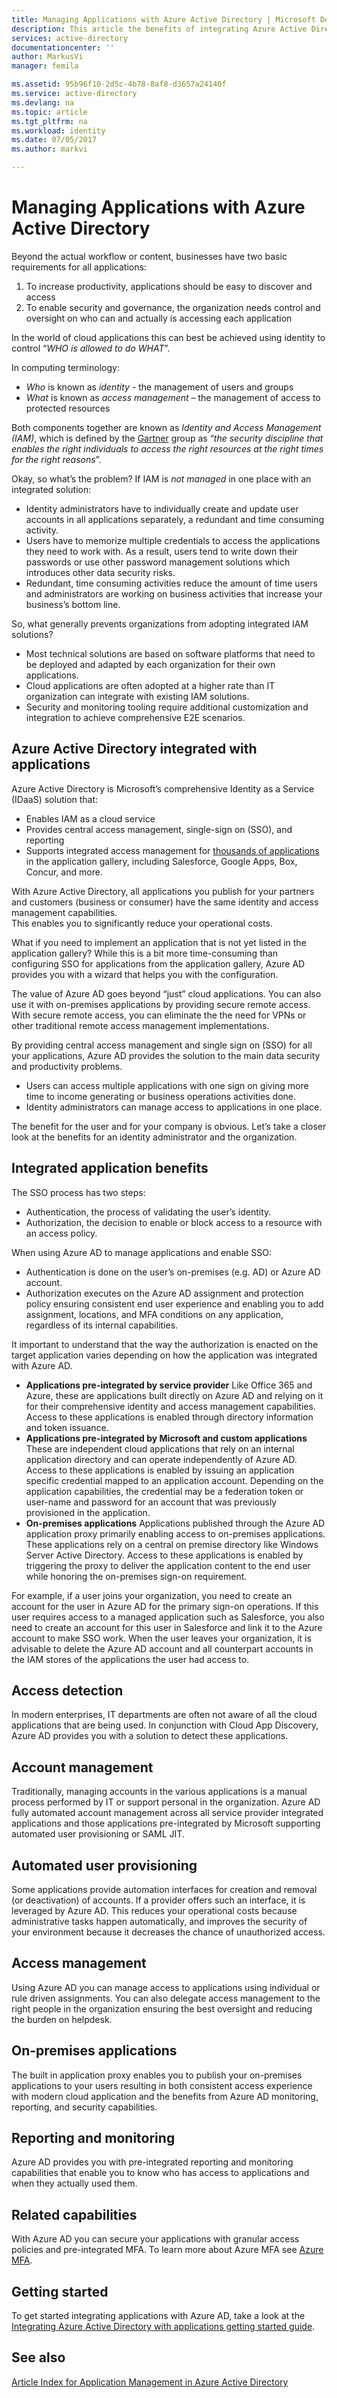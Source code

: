```yaml
---
title: Managing Applications with Azure Active Directory | Microsoft Docs
description: This article the benefits of integrating Azure Active Directory with your on-premises, cloud and SaaS applications.
services: active-directory
documentationcenter: ''
author: MarkusVi
manager: femila

ms.assetid: 95b96f10-2d5c-4b78-8af8-d3657a24140f
ms.service: active-directory
ms.devlang: na
ms.topic: article
ms.tgt_pltfrm: na
ms.workload: identity
ms.date: 07/05/2017
ms.author: markvi

---
```

# Managing Applications with Azure Active Directory
Beyond the actual workflow or content, businesses have two basic requirements for all applications:

1. To increase productivity, applications should be easy to discover and access
2. To enable security and governance, the organization needs control and oversight on who can and actually is accessing each application

In the world of cloud applications this can best be achieved using identity to control “*WHO is allowed to do WHAT*”.

In computing terminology:

* *Who* is known as *identity* - the management of users and groups
* *What* is known as *access management* – the management of access to protected resources

Both components together are known as *Identity and Access Management (IAM)*, which is defined by the [Gartner](http://www.gartner.com/it-glossary/identity-and-access-management-iam) group as “*the security discipline that enables the right individuals to access the right resources at the right times for the right reasons*”.

Okay, so what’s the problem? If IAM is *not managed* in one place with an integrated solution:

* Identity administrators have to individually create and update user accounts in all applications separately, a redundant and time consuming activity.
* Users have to memorize multiple credentials to access the applications they need to work with. As a result, users tend to write down their passwords or use other password management solutions which introduces other data security risks.
* Redundant, time consuming activities reduce the amount of time users and administrators are working on business activities that increase your business’s bottom line.

So, what generally prevents organizations from adopting integrated IAM solutions?

* Most technical solutions are based on software platforms that need to be deployed and adapted by each organization for their own applications.
* Cloud applications are often adopted at a higher rate than IT organization can integrate with existing IAM solutions.
* Security and monitoring tooling require additional customization and integration to achieve comprehensive E2E scenarios.

## Azure Active Directory integrated with applications
Azure Active Directory is Microsoft’s comprehensive Identity as a Service (IDaaS) solution that:

* Enables IAM as a cloud service 
* Provides central access management, single-sign on (SSO), and reporting 
* Supports integrated access management for [thousands of applications](https://azure.microsoft.com/marketplace/active-directory/) in the application gallery, including Salesforce, Google Apps, Box, Concur, and more. 

With Azure Active Directory, all applications you publish for your partners and customers (business or consumer) have the same identity and access management capabilities.<br> 
This enables you to significantly reduce your operational costs.

What if you need to implement an application that is not yet listed in the application gallery? While this is a bit more time-consuming than configuring SSO for applications from the application gallery, Azure AD provides you with a wizard that helps you with the configuration.

The value of Azure AD goes beyond “just” cloud applications. You can also use it with on-premises applications by providing secure remote access. With secure remote access, you can eliminate the the need for VPNs or other traditional remote access management implementations.

By providing central access management and single sign on (SSO) for all your applications, Azure AD provides the solution to the main data security and productivity problems.

* Users can access multiple applications with one sign on giving more time to income generating or business operations activities done.
* Identity administrators can manage access to applications in one place.

The benefit for the user and for your company is obvious. Let’s take a closer look at the benefits for an identity administrator and the organization.

## Integrated application benefits
The SSO process has two steps:

* Authentication, the process of validating the user’s identity.
* Authorization, the decision to enable or block access to a resource with an access policy.

When using Azure AD to manage applications and enable SSO:

* Authentication is done on the user’s on-premises (e.g. AD) or Azure AD account.
* Authorization executes on the Azure AD assignment and protection policy ensuring consistent end user experience and enabling you to add assignment, locations, and MFA conditions on any application, regardless of its internal capabilities.

It important to understand that the way the authorization is enacted on the target application varies depending on how the application was integrated with Azure AD.

* **Applications pre-integrated by service provider** Like Office 365 and Azure, these are applications built directly on Azure AD and relying on it for their comprehensive identity and access management capabilities. Access to these applications is enabled through directory information and token issuance.
* **Applications pre-integrated by Microsoft and custom applications** These are independent cloud applications that rely on an internal application directory and can operate independently of Azure AD. Access to these applications is enabled by issuing an application specific credential mapped to an application account. Depending on the application capabilities, the credential may be a federation token or user-name and password for an account that was previously provisioned in the application.
* **On-premises applications** Applications published through the Azure AD application proxy primarily enabling access to on-premises applications. These applications rely on a central on premise directory like Windows Server Active Directory. Access to these applications is enabled by triggering the proxy to deliver the application content to the end user while honoring the on-premises sign-on requirement.

For example, if a user joins your organization, you need to create an account for the user in Azure AD for the primary sign-on operations. If this user requires access to a managed application such as Salesforce, you also need to create an account for this user in Salesforce and link it to the Azure account to make SSO work. When the user leaves your organization, it is advisable to delete the Azure AD account and all counterpart accounts in the IAM stores of the applications the user had access to.

## Access detection
In modern enterprises, IT departments are often not aware of all the cloud applications that are being used. In conjunction with Cloud App Discovery, Azure AD provides you with a solution to detect these applications.

## Account management
Traditionally, managing accounts in the various applications is a manual process performed by IT or support personal in the organization. Azure AD fully automated account management across all service provider integrated applications and those applications pre-integrated by Microsoft supporting automated user provisioning or SAML JIT.

## Automated user provisioning
Some applications provide automation interfaces for creation and removal (or deactivation) of accounts. If a provider offers such an interface, it is leveraged by Azure AD. This reduces your operational costs because administrative tasks happen automatically, and improves the security of your environment because it decreases the chance of unauthorized access.

## Access management
Using Azure AD you can manage access to applications using individual or rule driven assignments. You can also delegate access management to the right people in the organization ensuring the best oversight and reducing the burden on helpdesk.

## On-premises applications
The built in application proxy enables you to publish your on-premises applications to your users resulting in both consistent access experience with modern cloud application and the benefits from Azure AD monitoring, reporting, and security capabilities.

## Reporting and monitoring
Azure AD provides you with pre-integrated reporting and monitoring capabilities that enable you to know who has access to applications and when they actually used them.

## Related capabilities
With Azure AD you can secure your applications with granular access policies and pre-integrated MFA. To learn more about Azure MFA see [Azure MFA](https://azure.microsoft.com/services/multi-factor-authentication/).

## Getting started
To get started integrating applications with Azure AD, take a look at the [Integrating Azure Active Directory with applications getting started guide](active-directory-integrating-applications-getting-started.md).

## See also
[Article Index for Application Management in Azure Active Directory](active-directory-apps-index.md)

